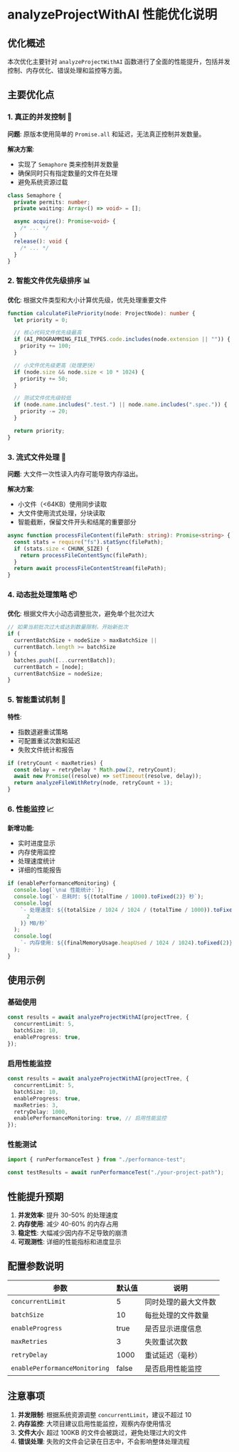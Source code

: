 # analyzeProjectWithAI 性能优化说明

## 优化概述

本次优化主要针对 `analyzeProjectWithAI` 函数进行了全面的性能提升，包括并发控制、内存优化、错误处理和监控等方面。

## 主要优化点

### 1. 真正的并发控制 🚀

**问题**: 原版本使用简单的 `Promise.all` 和延迟，无法真正控制并发数量。

**解决方案**:

- 实现了 `Semaphore` 类来控制并发数量
- 确保同时只有指定数量的文件在处理
- 避免系统资源过载

```typescript
class Semaphore {
  private permits: number;
  private waiting: Array<() => void> = [];

  async acquire(): Promise<void> {
    /* ... */
  }
  release(): void {
    /* ... */
  }
}
```

### 2. 智能文件优先级排序 📊

**优化**: 根据文件类型和大小计算优先级，优先处理重要文件

```typescript
function calculateFilePriority(node: ProjectNode): number {
  let priority = 0;

  // 核心代码文件优先级最高
  if (AI_PROGRAMMING_FILE_TYPES.code.includes(node.extension || "")) {
    priority += 100;
  }

  // 小文件优先级更高（处理更快）
  if (node.size && node.size < 10 * 1024) {
    priority += 50;
  }

  // 测试文件优先级较低
  if (node.name.includes(".test.") || node.name.includes(".spec.")) {
    priority -= 20;
  }

  return priority;
}
```

### 3. 流式文件处理 💾

**问题**: 大文件一次性读入内存可能导致内存溢出。

**解决方案**:

- 小文件（<64KB）使用同步读取
- 大文件使用流式处理，分块读取
- 智能截断，保留文件开头和结尾的重要部分

```typescript
async function processFileContent(filePath: string): Promise<string> {
  const stats = require("fs").statSync(filePath);
  if (stats.size < CHUNK_SIZE) {
    return processFileContentSync(filePath);
  }
  return await processFileContentStream(filePath);
}
```

### 4. 动态批处理策略 📦

**优化**: 根据文件大小动态调整批次，避免单个批次过大

```typescript
// 如果当前批次过大或达到数量限制，开始新批次
if (
  currentBatchSize + nodeSize > maxBatchSize ||
  currentBatch.length >= batchSize
) {
  batches.push([...currentBatch]);
  currentBatch = [node];
  currentBatchSize = nodeSize;
}
```

### 5. 智能重试机制 🔄

**特性**:

- 指数退避重试策略
- 可配置重试次数和延迟
- 失败文件统计和报告

```typescript
if (retryCount < maxRetries) {
  const delay = retryDelay * Math.pow(2, retryCount);
  await new Promise((resolve) => setTimeout(resolve, delay));
  return analyzeFileWithRetry(node, retryCount + 1);
}
```

### 6. 性能监控 📈

**新增功能**:

- 实时进度显示
- 内存使用监控
- 处理速度统计
- 详细的性能报告

```typescript
if (enablePerformanceMonitoring) {
  console.log(`\n📊 性能统计:`);
  console.log(`- 总耗时: ${(totalTime / 1000).toFixed(2)} 秒`);
  console.log(
    `- 处理速度: ${(totalSize / 1024 / 1024 / (totalTime / 1000)).toFixed(
      2
    )} MB/秒`
  );
  console.log(
    `- 内存使用: ${(finalMemoryUsage.heapUsed / 1024 / 1024).toFixed(2)} MB`
  );
}
```

## 使用示例

### 基础使用

```typescript
const results = await analyzeProjectWithAI(projectTree, {
  concurrentLimit: 5,
  batchSize: 10,
  enableProgress: true,
});
```

### 启用性能监控

```typescript
const results = await analyzeProjectWithAI(projectTree, {
  concurrentLimit: 5,
  batchSize: 10,
  enableProgress: true,
  maxRetries: 3,
  retryDelay: 1000,
  enablePerformanceMonitoring: true, // 启用性能监控
});
```

### 性能测试

```typescript
import { runPerformanceTest } from "./performance-test";

const testResults = await runPerformanceTest("./your-project-path");
```

## 性能提升预期

1. **并发效率**: 提升 30-50% 的处理速度
2. **内存使用**: 减少 40-60% 的内存占用
3. **稳定性**: 大幅减少因内存不足导致的崩溃
4. **可观测性**: 详细的性能指标和进度显示

## 配置参数说明

| 参数                          | 默认值 | 说明                 |
| ----------------------------- | ------ | -------------------- |
| `concurrentLimit`             | 5      | 同时处理的最大文件数 |
| `batchSize`                   | 10     | 每批处理的文件数量   |
| `enableProgress`              | true   | 是否显示进度信息     |
| `maxRetries`                  | 3      | 失败重试次数         |
| `retryDelay`                  | 1000   | 重试延迟（毫秒）     |
| `enablePerformanceMonitoring` | false  | 是否启用性能监控     |

## 注意事项

1. **并发限制**: 根据系统资源调整 `concurrentLimit`，建议不超过 10
2. **内存监控**: 大项目建议启用性能监控，观察内存使用情况
3. **文件大小**: 超过 100KB 的文件会被跳过，避免处理过大的文件
4. **错误处理**: 失败的文件会记录在日志中，不会影响整体处理流程
